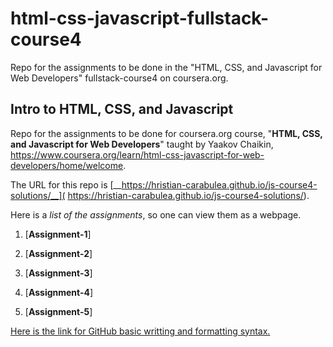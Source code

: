 # html-css-javascript-fullstack-course4
Repo for the assignments to be done in the "HTML, CSS, and Javascript for Web Developers" fullstack-course4 on coursera.org.

## Intro to HTML, CSS, and Javascript

Repo for the assignments to be done for coursera.org course, "__HTML, CSS, and Javascript for Web Developers__" taught by Yaakov Chaikin, https://www.coursera.org/learn/html-css-javascript-for-web-developers/home/welcome.

The URL for this repo is [__https://hristian-carabulea.github.io/js-course4-solutions/__]( https://hristian-carabulea.github.io/js-course4-solutions/).

Here is a _list of the assignments_, so one can view them as a webpage. 

1. [__Assignment-1__]

2. [__Assignment-2__]

3. [__Assignment-3__]

4. [__Assignment-4__]

5. [__Assignment-5__]

[Here is the link for GitHub basic writting and formatting syntax.](https://help.github.com/articles/basic-writing-and-formatting-syntax/)
